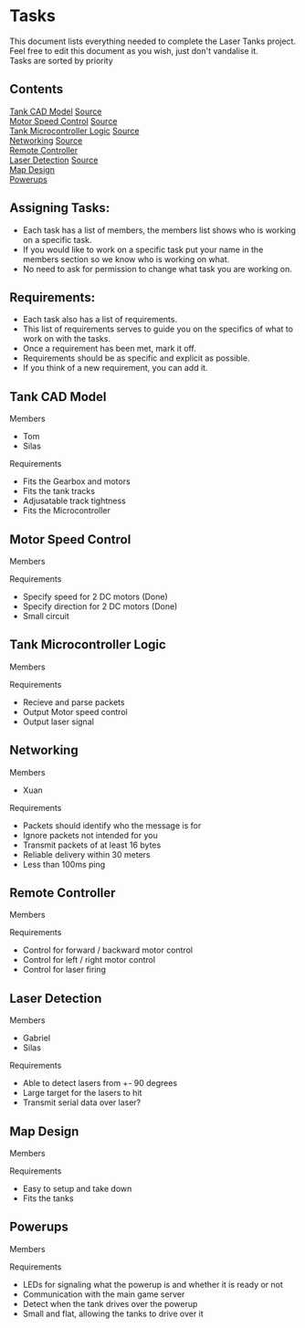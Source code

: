 # Tasks

This document lists everything needed to complete the Laser Tanks project. Feel free to edit this document as you wish, just don't vandalise it.  
Tasks are sorted by priority

## Contents
[Tank CAD Model](https://github.com/curtinrobotics/Laser_Tanks_New_2024/blob/master/Tasks.md#tank-cad-model)
[Source](https://github.com/curtinrobotics/Laser_Tanks_New_2024/tree/master/Tank%20CAD%20Model)  
[Motor Speed Control](https://github.com/curtinrobotics/Laser_Tanks_New_2024/blob/master/Tasks.md#motor-speed-control)
[Source](https://github.com/curtinrobotics/Laser_Tanks_New_2024/tree/master/Motor%20Speed%20Controller)  
[Tank Microcontroller Logic](https://github.com/curtinrobotics/Laser_Tanks_New_2024/blob/master/Tasks.md#tank-microcontroller-logic)
[Source](https://github.com/curtinrobotics/Laser_Tanks_New_2024/tree/master/Tank%20Microcontroller%20Logic)  
[Networking](https://github.com/curtinrobotics/Laser_Tanks_New_2024/blob/master/Tasks.md#networking)
[Source](https://github.com/curtinrobotics/Laser_Tanks_New_2024/tree/master/Networking)  
[Remote Controller](https://github.com/curtinrobotics/Laser_Tanks_New_2024/blob/master/Tasks.md#remote-controller)  
[Laser Detection](https://github.com/curtinrobotics/Laser_Tanks_New_2024/blob/master/Tasks.md#laser-detection)
[Source](https://github.com/curtinrobotics/Laser_Tanks_New_2024/tree/master/Laser%20Receiver)  
[Map Design](https://github.com/curtinrobotics/Laser_Tanks_New_2024/blob/master/Tasks.md#map-design)  
[Powerups](https://github.com/curtinrobotics/Laser_Tanks_New_2024/blob/master/Tasks.md#powerups) 

## Assigning Tasks:

- Each task has a list of members, the members list shows who is working on a specific task.
- If you would like to work on a specific task put your name in the members section so we know who is working on what.
- No need to ask for permission to change what task you are working on.


## Requirements:
- Each task also has a list of requirements.
- This list of requirements serves to guide you on the specifics of what to work on with the tasks.
- Once a requirement has been met, mark it off.
- Requirements should be as specific and explicit as possible.
- If you think of a new requirement, you can add it.


## Tank CAD Model
Members
- Tom
- Silas

Requirements
- Fits the Gearbox and motors
- Fits the tank tracks
- Adjusatable track tightness
- Fits the Microcontroller


## Motor Speed Control  
Members


Requirements
- Specify speed for 2 DC motors (Done)
- Specify direction for 2 DC motors (Done)
- Small circuit


## Tank Microcontroller Logic  
Members


Requirements
- Recieve and parse packets
- Output Motor speed control
- Output laser signal


## Networking  
Members
- Xuan

Requirements
- Packets should identify who the message is for
- Ignore packets not intended for you
- Transmit packets of at least 16 bytes
- Reliable delivery within 30 meters
- Less than 100ms ping


## Remote Controller  
Members


Requirements
- Control for forward / backward motor control
- Control for left / right motor control
- Control for laser firing


## Laser Detection  
Members
- Gabriel
- Silas

Requirements
- Able to detect lasers from +- 90 degrees
- Large target for the lasers to hit
- Transmit serial data over laser?


## Map Design  
Members


Requirements
- Easy to setup and take down
- Fits the tanks

## Powerups
Members


Requirements
- LEDs for signaling what the powerup is and whether it is ready or not
- Communication with the main game server
- Detect when the tank drives over the powerup
- Small and flat, allowing the tanks to drive over it


